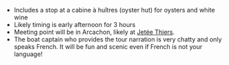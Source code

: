 <ul>
<li>Includes a stop at a cabine à huîtres (oyster hut) for oysters and white wine</li>
<li>Likely timing is early afternoon for 3 hours</li>
<li>Meeting point will be in Arcachon, likely at <a href="https://maps.app.goo.gl/wQJ3EPtEdrQRTSSe6">Jetée Thiers</a>.</li>
<li>The boat captain who provides the tour narration is very chatty and only speaks French. It will be fun and scenic even if French is not your language!</li>
</ul>
